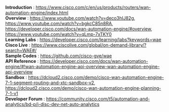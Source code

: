 **Introduction** : https://www.cisco.com/c/en/us/products/routers/wan-automation-engine/index.html<br/>
**Overview** : https://www.youtube.com/watch?v=deco3hIJ82g, https://www.youtube.com/watch?v=bgkcC85n8RA, https://developer.cisco.com/docs/wan-automation-engine/#overview,  https://www.youtube.com/watch?v=qLmp-7xTKY0<br/>
**Learning Labs** : https://developer.cisco.com/learning/labs?keywords=wae<br/>
**Cisco Live** : https://www.ciscolive.com/global/on-demand-library/?search=WAE#/<br/>
**Sample Codes** : https://github.com/cisco-gve/wae<br/>
**API Reference** : https://developer.cisco.com/docs/wan-automation-engine/#!wan-automation-engine-api-overview-wan-automation-engine-api-overview<br/>
**Sandbox** : https://dcloud2.cisco.com/demo/cisco-wan-automation-engine-7-1-segment-routing-and-xtc-sandbox-v2, https://dcloud2.cisco.com/demo/cisco-wan-automation-engine-planning-7-1-v1<br/>
**Developer Forum** : https://community.cisco.com/t5/automation-and-analytics/bd-p/j-disc-dev-net-auto-analytics<br/>